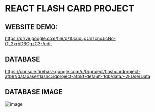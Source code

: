 # REACT FLASH CARD PROJECT

## WEBSITE DEMO:
https://drive.google.com/file/d/10cuoLgCnzcnoJicNc-OL2xrbD6OgzC3-/edit

## DATABASE
https://console.firebase.google.com/u/0/project/flashcardproject-afb8f/database/flashcardproject-afb8f-default-rtdb/data/~2FUserData
## DATABASE IMAGE
![image](https://github.com/user-attachments/assets/92b04625-f4ba-4f62-b456-cea2d3914199)
